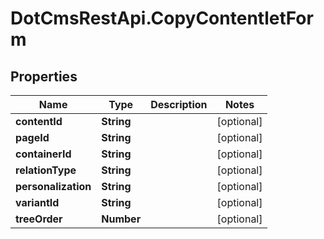 # DotCmsRestApi.CopyContentletForm

## Properties

Name | Type | Description | Notes
------------ | ------------- | ------------- | -------------
**contentId** | **String** |  | [optional] 
**pageId** | **String** |  | [optional] 
**containerId** | **String** |  | [optional] 
**relationType** | **String** |  | [optional] 
**personalization** | **String** |  | [optional] 
**variantId** | **String** |  | [optional] 
**treeOrder** | **Number** |  | [optional] 


